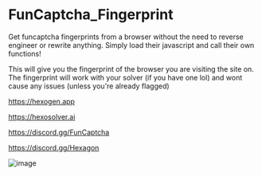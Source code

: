 # FunCaptcha_Fingerprint
Get funcaptcha fingerprints from a browser without the need to reverse engineer or rewrite anything. Simply load their javascript and call their own functions!

This will give you the fingerprint of the browser you are visiting the site on. The fingerprint will work with your solver (if you have one lol) and wont cause any issues (unless you're already flagged)

https://hexogen.app

https://hexosolver.ai

https://discord.gg/FunCaptcha

https://discord.gg/Hexagon

![image](https://github.com/Fr0st3h/FunCaptcha_Fingerprint/assets/39603804/c5860b0b-30b0-4b92-941b-4641e9fe747d)

